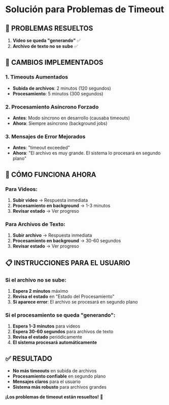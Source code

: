 # Solución para Problemas de Timeout

## 🎯 PROBLEMAS RESUELTOS

1. **Video se queda "generando"** ✅
2. **Archivo de texto no se sube** ✅

## 🔧 CAMBIOS IMPLEMENTADOS

### 1. **Timeouts Aumentados**
- **Subida de archivos**: 2 minutos (120 segundos)
- **Procesamiento**: 5 minutos (300 segundos)

### 2. **Procesamiento Asíncrono Forzado**
- **Antes**: Modo síncrono en desarrollo (causaba timeouts)
- **Ahora**: Siempre asíncrono (background jobs)

### 3. **Mensajes de Error Mejorados**
- **Antes**: "timeout exceeded"
- **Ahora**: "El archivo es muy grande. El sistema lo procesará en segundo plano"

## 🚀 CÓMO FUNCIONA AHORA

### Para Videos:
1. **Subir video** → Respuesta inmediata
2. **Procesamiento en background** → 1-3 minutos
3. **Revisar estado** → Ver progreso

### Para Archivos de Texto:
1. **Subir archivo** → Respuesta inmediata  
2. **Procesamiento en background** → 30-60 segundos
3. **Revisar estado** → Ver progreso

## 📋 INSTRUCCIONES PARA EL USUARIO

### Si el archivo no se sube:
1. **Espera 2 minutos** máximo
2. **Revisa el estado** en "Estado del Procesamiento"
3. **Si aparece error**: El archivo se procesará en segundo plano

### Si el procesamiento se queda "generando":
1. **Espera 1-3 minutos** para videos
2. **Espera 30-60 segundos** para archivos de texto
3. **Revisa el estado** periódicamente
4. **El sistema procesará automáticamente**

## ✅ RESULTADO

- **No más timeouts** en subida de archivos
- **Procesamiento confiable** en segundo plano
- **Mensajes claros** para el usuario
- **Sistema más robusto** para archivos grandes

**¡Los problemas de timeout están resueltos!** 🎉
